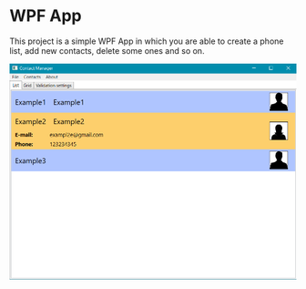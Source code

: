 # WPF App

This project is a simple WPF App in which you are able to create a phone list, add new contacts, delete some ones and so on.

![Alt text](1.png)